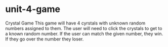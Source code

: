 # unit-4-game
Crystal Game
This game will have 4 cyrstals with unknown random numbers assigned to them.
The user will need to click the crystals to get to a known random number.
If the user can match the given number, they win.
If they go over the number they loser.
